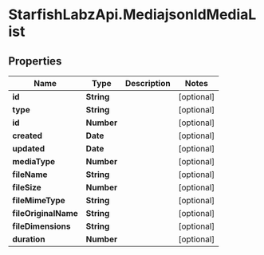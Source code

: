 # StarfishLabzApi.MediajsonldMediaList

## Properties
Name | Type | Description | Notes
------------ | ------------- | ------------- | -------------
**id** | **String** |  | [optional] 
**type** | **String** |  | [optional] 
**id** | **Number** |  | [optional] 
**created** | **Date** |  | [optional] 
**updated** | **Date** |  | [optional] 
**mediaType** | **Number** |  | [optional] 
**fileName** | **String** |  | [optional] 
**fileSize** | **Number** |  | [optional] 
**fileMimeType** | **String** |  | [optional] 
**fileOriginalName** | **String** |  | [optional] 
**fileDimensions** | **String** |  | [optional] 
**duration** | **Number** |  | [optional] 

